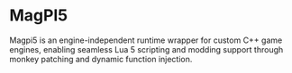 # MagPl5
Magpi5 is an engine-independent runtime wrapper for custom C++ game engines, enabling seamless Lua 5 scripting and modding support through monkey patching and dynamic function injection.
